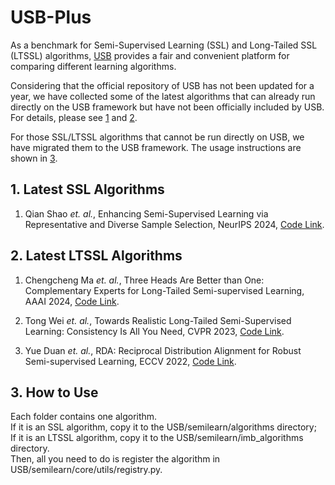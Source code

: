 # USB-Plus

As a benchmark for Semi-Supervised Learning (SSL) and Long-Tailed SSL (LTSSL) algorithms, [USB](https://github.com/microsoft/Semi-supervised-learning) provides a fair and convenient platform for comparing different learning algorithms.

Considering that the official repository of USB has not been updated for a year, we have collected some of the latest algorithms that can already run directly on the USB framework but have not been officially included by USB. For details, please see [1](#1-latest-ssl-algorithms) and [2](#2-latest-ltssl-algorithms).

For those SSL/LTSSL algorithms that cannot be run directly on USB, we have migrated them to the USB framework. The usage instructions are shown in [3](#3-how-to-use).

## 1. Latest SSL Algorithms
1. Qian Shao *et. al.*, Enhancing Semi-Supervised Learning via Representative and Diverse Sample Selection, NeurIPS 2024, [Code Link](https://github.com/YanhuiAILab/RDSS).


## 2. Latest LTSSL Algorithms
1. Chengcheng Ma *et. al.*, Three Heads Are Better than One: Complementary Experts for Long-Tailed Semi-supervised Learning, AAAI 2024, [Code Link](https://github.com/machengcheng2016/CPE-LTSSL).

2. Tong Wei *et. al.*, Towards Realistic Long-Tailed Semi-Supervised Learning: Consistency Is All You Need, CVPR 2023, [Code Link](https://github.com/machengcheng2016/CPE-LTSSL).

3. Yue Duan *et. al.*, RDA: Reciprocal Distribution Alignment for Robust Semi-supervised Learning, ECCV 2022, [Code Link](https://github.com/machengcheng2016/CPE-LTSSL).

## 3. How to Use
Each folder contains one algorithm.  
If it is an SSL algorithm, copy it to the USB/semilearn/algorithms directory;  
If it is an LTSSL algorithm, copy it to the USB/semilearn/imb_algorithms directory.  
Then, all you need to do is register the algorithm in USB/semilearn/core/utils/registry.py.